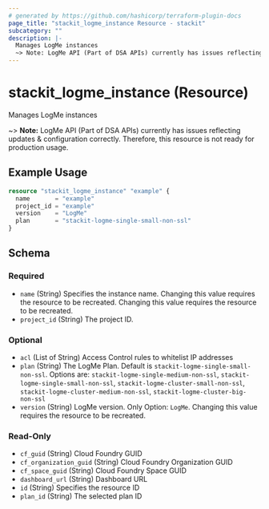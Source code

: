 ```yaml
---
# generated by https://github.com/hashicorp/terraform-plugin-docs
page_title: "stackit_logme_instance Resource - stackit"
subcategory: ""
description: |-
  Manages LogMe instances
  ~> Note: LogMe API (Part of DSA APIs) currently has issues reflecting updates & configuration correctly. Therefore, this resource is not ready for production usage.
---
```


# stackit_logme_instance (Resource)

Manages LogMe instances

~> **Note:** LogMe API (Part of DSA APIs) currently has issues reflecting updates & configuration correctly. Therefore, this resource is not ready for production usage.

## Example Usage

```terraform
resource "stackit_logme_instance" "example" {
  name       = "example"
  project_id = "example"
  version    = "LogMe"
  plan       = "stackit-logme-single-small-non-ssl"
}
```

<!-- schema generated by tfplugindocs -->
## Schema

### Required

- `name` (String) Specifies the instance name. Changing this value requires the resource to be recreated. Changing this value requires the resource to be recreated.
- `project_id` (String) The project ID.

### Optional

- `acl` (List of String) Access Control rules to whitelist IP addresses
- `plan` (String) The LogMe Plan. Default is `stackit-logme-single-small-non-ssl`.
Options are: `stackit-logme-single-medium-non-ssl`, `stackit-logme-single-small-non-ssl`, `stackit-logme-cluster-small-non-ssl`, `stackit-logme-cluster-medium-non-ssl`, `stackit-logme-cluster-big-non-ssl`
- `version` (String) LogMe version. Only Option: `LogMe`. Changing this value requires the resource to be recreated.

### Read-Only

- `cf_guid` (String) Cloud Foundry GUID
- `cf_organization_guid` (String) Cloud Foundry Organization GUID
- `cf_space_guid` (String) Cloud Foundry Space GUID
- `dashboard_url` (String) Dashboard URL
- `id` (String) Specifies the resource ID
- `plan_id` (String) The selected plan ID


